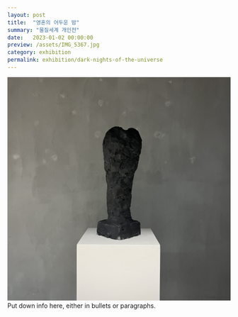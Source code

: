 ```yaml
---
layout: post
title:  "영혼의 어두운 밤"
summary: "물질세계 개인전"
date:   2023-01-02 00:00:00
preview: /assets/IMG_5367.jpg
category: exhibition
permalink: exhibition/dark-nights-of-the-universe
---
```


![Picture 1](/assets/IMG_5367.jpg)
Put down info here, either in bullets or paragraphs.
